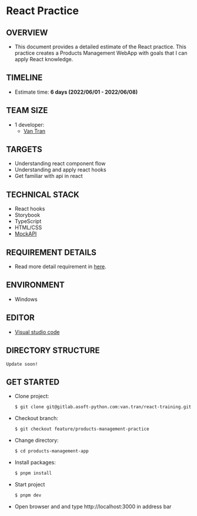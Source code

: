 # React Practice

## OVERVIEW

- This document provides a detailed estimate of the React practice. This practice creates a Products Management WebApp with goals that I can apply React knowledge.

## TIMELINE

- Estimate time: **6 days (2022/06/01 - 2022/06/08)**

## TEAM SIZE

- 1 developer:
  - [Van Tran](van.tran@asnet.com.vn)

## TARGETS

- Understanding react component flow
- Understanding and apply react hooks
- Get familiar with api in react

## TECHNICAL STACK

- React hooks
- Storybook
- TypeScript
- HTML/CSS
- [MockAPI](https://mockapi.io/)

## REQUIREMENT DETAILS

- Read more detail requirement in [here](https://docs.google.com/document/d/1vw7m1xdUVb9JkFnHjGbrsN6eYUaduxDZgd2QOl8H59c/edit?usp=sharing).

## ENVIRONMENT

- Windows

## EDITOR

- [Visual studio code](https://code.visualstudio.com)

## DIRECTORY STRUCTURE

```
Update soon!
```

## GET STARTED

- Clone project:

  ```bash
  $ git clone git@gitlab.asoft-python.com:van.tran/react-training.git
  ```

- Checkout branch:

  ```bash
  $ git checkout feature/products-management-practice
  ```

- Change directory:

  ```bash
  $ cd products-management-app
  ```

- Install packages:

  ```bash
  $ pnpm install
  ```

- Start project

  ```bash
  $ pnpm dev
  ```

- Open browser and and type http://localhost:3000 in address bar
